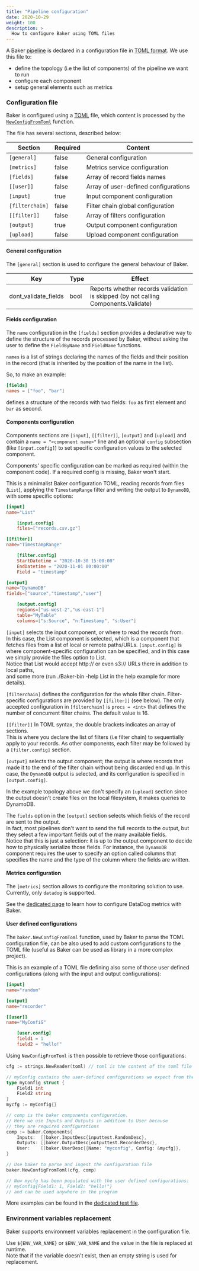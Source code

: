 ```yaml
---
title: "Pipeline configuration"
date: 2020-10-29
weight: 100
description: >
  How to configure Baker using TOML files
---
```


A Baker [pipeline](/docs/core-concepts/#pipeline) is declared in a configuration
file in [TOML format](https://toml.io/en/).
We use this file to:

* define the topology (i.e the list of components) of the pipeline we want to run
* configure each component
* setup general elements such as metrics

### Configuration file

Baker is configured using a [TOML](https://toml.io/en/) file, which content is processed by the
[`NewConfigFromToml`](https://pkg.go.dev/github.com/AdRoll/Baker#NewConfigFromToml) function.

The file has several sections, described below:

| Section         | Required   | Content                                 |
|-----------------|------------|-----------------------------------------|
| `[general]`     | false      | General configuration                   |
| `[metrics]`     | false      | Metrics service configuration           |
| `[fields]`      | false      | Array of record fields names            |
| `[[user]]`      | false      | Array of user-defined configurations    |
| `[input]`       | true       | Input component configuration           |
| `[filterchain]` | false      | Filter chain global configuration       |
| `[[filter]]`    | false      | Array of filters configuration          |
| `[output]`      | true       | Output component configuration          |
| `[upload]`      | false      | Upload component configuration          |

#### General configuration

The `[general]` section is used to configure the general behaviour of Baker.

| Key                    | Type   | Effect |
|------------------------|--------|--------|
| dont_validate_fields   | bool   | Reports whether records validation is skipped (by not calling Components.Validate) |

#### Fields configuration

The `name` configuration in the `[fields]` section provides a declarative way to define the
structure of the records processed by Baker, without asking the user to define the `FieldByName`
and `FieldName` functions.

`names` is a list of strings declaring the names of the fields and their position in the record
(that is inherited by the position of the name in the list).

So, to make an example:

```toml
[fields]
names = ["foo", "bar"]
```

defines a structure of the records with two fields: `foo` as first element and `bar` as second.

#### Components configuration

Components sections are `[input]`, `[[filter]]`, `[output]` and `[upload]` and contain a
`name = "<component name>"` line and an optional `config` subsection (like `[input.config]`)
to set specific configuration values to the selected component.

Components' specific configuration can be marked as required (within the component code). If a
required config is missing, Baker won't start.

This is a minimalist Baker configuration TOML, reading records from files (`List`), applying the
`TimestampRange` filter and writing the output to `DynamoDB`, with some specific options:

```toml
[input]
name="List"

    [input.config]
    files=["records.csv.gz"]

[[filter]]
name="TimestampRange"

    [filter.config]
    StartDatetime = "2020-10-30 15:00:00"
    EndDatetime = "2020-11-01 00:00:00"
    Field = "timestamp"

[output]
name="DynamoDB"
fields=["source","timestamp","user"]

    [output.config]
    regions=["us-west-2","us-east-1"]
    table="MyTable"
    columns=["s:Source", "n:Timestamp", "s:User"]
```

`[input]` selects the input component, or where to read the records from.  
In this case, the List component is selected, which is a component that fetches files from
a list of local or remote paths/URLs. `[input.config]` is where component-specific configuration
can be specified, and in this case we simply provide the files option to List.  
Notice that List would accept http:// or even s3:// URLs there in addition to local paths,  
and some more (run ./Baker-bin -help List in the help example for more details).

`[filterchain]` defines the configuration for the whole filter chain. Filter-specific configurations
are provided by `[[filter]]` (see below). The only accepted configuration in `[filterchain]` is
`procs = <int>` that defines the number of concurrent filter chains. The default value is 16.

`[[filter]]` In TOML syntax, the double brackets indicates an array of sections.  
This is where you declare the list of filters (i.e filter chain) to sequentially apply to your
records. As other components, each filter may be followed by a `[filter.config]` section.  

`[output]` selects the output component; the output is where records that made it to the end of
the filter chain without being discarded end up. In this case, the `DynamoDB` output is selected,
and its configuration is specified in `[output.config]`.

In the example topology above we don't specify an `[upload]` section since the output 
doesn't create files on the local filesystem, it makes queries to DynamoDB.

The `fields` option in the `[output]` section selects which fields of the record are sent
to the output.  
In fact, most pipelines don't want to send the full records to the output, but they select
a few important fields out of the many available fields.  
Notice that this is just a selection: it is up to the output component to decide how to
physically serialize those fields. For instance, the `DynamoDB` component requires the user
to specify an option called columns that specifies the name and the type of the column where
the fields are written.

#### Metrics configuration

The `[metrics]` section allows to configure the monitoring solution to use. Currently, only `datadog` is
supported.

See the [dedicated page](/docs/how-tos/metrics/) to learn how to configure DataDog metrics with Baker.

#### User defined configurations

The `baker.NewConfigFromToml` function, used by Baker to parse the TOML configuration file, can be
also used to add custom configurations to the TOML file (useful as Baker can be used as library in
a more complex project).

This is an example of a TOML file defining also some of those user defined configurations (along
with the input and output configurations):

```toml
[input]
name="random"

[output]
name="recorder"

[[user]]
name="MyConfiG"

	[user.config]
	field1 = 1
	field2 = "hello!"
```

Using `NewConfigFromToml` is then possible to retrieve those configurations:

```go
cfg := strings.NewReader(toml) // toml is the content of the toml file

// myConfig contains the user-defined configurations we expect from the toml file
type myConfig struct {
    Field1 int
    Field2 string
}
mycfg := myConfig{}

// comp is the baker components configuration.
// Here we use Inputs and Outputs in addition to User because
// they are required configurations
comp := baker.Components{
    Inputs:  []baker.InputDesc{inputtest.RandomDesc},
    Outputs: []baker.OutputDesc{outputtest.RecorderDesc},
    User:    []baker.UserDesc{{Name: "myconfig", Config: &mycfg}},
}

// Use baker to parse and ingest the configuration file
baker.NewConfigFromToml(cfg, comp)

// Now mycfg has been populated with the user defined configurations:
// myConfig{Field1: 1, Field2: "hello!"}
// and can be used anywhere in the program
```

More examples can be found in the
[dedicated test file](https://github.com/AdRoll/baker/blob/main/user_config_test.go).

### Environment variables replacement

Baker supports environment variables replacement in the configuration file.

Use `${ENV_VAR_NAME}` or `$ENV_VAR_NAME` and the value in the file is replaced at runtime.  
Note that if the variable doesn't exist, then an empty string is used for replacement.
